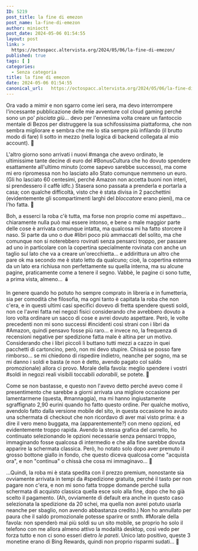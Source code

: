 ```yaml
---
ID: 5219
post_title: la fine di emezon
post_name: la-fine-di-emezon
author: minioctt
post_date: 2024-05-06 01:54:55
layout: post
link: >
  https://octospacc.altervista.org/2024/05/06/la-fine-di-emezon/
published: true
tags: [ ]
categories:
  - Senza categoria
title: la fine di emezon
date: 2024-05-06 01:54:55
canonical_url:   https://octospacc.altervista.org/2024/05/06/la-fine-di-emezon/
---
```

<!-- wp:paragraph -->
<p>Ora vado a mimir e non sgarro come ieri sera, ma devo interrompere l'incessante pubblicazione delle mie avventure col cloud gaming perché sono un po' <em>pisciata giù</em>... devo per l'ennesima volta creare un fantoccio mentale di Bezos per distruggere la sua schifossissima piattaforma, che non sembra migliorare e sembra che me lo stia sempre più infilando (il brutto modo di fare) lì sotto in mezzo (nella logica di backend collegata al mio account). 🎃</p>
<!-- /wp:paragraph -->

<!-- wp:paragraph -->
<p>L'altro giorno sono arrivati i nuovi #manga che avevo ordinato, le ultimissime tante decine di euro del #BonusCultura che ho dovuto spendere esattamente all'ultimo minuto (come sapevo sarebbe successo), ma come mi ero ripromessa non ho lasciato allo Stato comunque nemmeno un euro. (Gli ho lasciato 60 centesimi, perché Amazon non accetta buoni non interi, si prendessero il caffè idfc.) Stasera sono passata a prenderla e portarla a casa; con qualche difficoltà, visto che è stata divisa in 2 pacchettini (evidentemente gli scompartimenti larghi del <em>bloccatore</em> erano pieni), ma ce l'ho fatta. 🎎</p>
<!-- /wp:paragraph -->

<!-- wp:paragraph -->
<p>Boh, a esserci la roba c'è tutta, ma forse non proprio come mi aspettavo... chiaramente nulla può mai essere intonso, e bene o male maggior parte delle cose è arrivata comunque intatta, ma qualcosa mi ha fatto storcere il naso. Si parte da uno o due #libri poco più ammaccati del solito, ma che comunque non si noterebbero rovinati senza pensarci troppo, per passare ad uno in particolare con la copertina specialmente rovinata con anche un taglio sul lato che va a creare un'orecchietta... e addirittura un altro che pare ok ma secondo me è stato letto da qualcuno; cioè, la copertina esterna da un lato era richiusa non perfettamente su quella interna, ma su alcune pagine, praticamente come a tenere il segno. Vabbè, le pagine ci sono tutte, a prima vista, almeno... 🪆</p>
<!-- /wp:paragraph -->

<!-- wp:paragraph -->
<p>In genere quando ho potuto ho sempre comprato in libreria e in fumetteria, sia per comodità che filosofia, ma ogni tanto è capitata la roba che non c'era, e in questi ultimi casi specifici dovevo di fretta spendere questi soldi, non ce l'avrei fatta nei negozi fisici considerando che avrebbero dovuto a loro volta ordinare un sacco di cose e avrei dovuto aspettare. Però, le volte precedenti non mi sono successi #incidenti così strani con i libri da #Amazon, quindi pensavo fosse più raro... e invece no, la frequenza di recensioni negative per spedizione fatta male è altina per un motivo. Considerando che i libri piccoli li buttano tutti mezzi a cazzo in quei pacchetti di cartoncino, però, non mi devo stupire. Chissà se posso fare rimborso... se mi chiedono di rispedire indietro, neanche per sogno, ma se mi danno i soldi e basta (e non è detto, avendo pagato col saldo promozionale) allora ci provo. Morale della favola: meglio spendere i vostri #soldi in negozi reali visibili toccabili <em>odorabili</em>, se potete. 🦜</p>
<!-- /wp:paragraph -->

<!-- wp:paragraph -->
<p>Come se non bastasse, e questo non l'avevo detto perché avevo come il presentimento che sarebbe a giorni arrivata una migliore occasione per lamentarmene (questa, #mannaggia), ma mi hanno ingiustamente sgraffignato 2,90 eurini quando ho fatto questo ordine. Per qualche motivo, avendolo fatto dalla versione mobile del sito, in questa occasione ho avuto una schermata di checkout che non ricordavo di aver mai visto prima: è a dire il vero meno buggata, ma (apparentemente?) con meno opzioni, ed evidentemente troppo rapida. Avendo la stessa grafica del carrello, ho continuato selezionando le opzioni necessarie senza pensarci troppo, immaginando fosse qualcosa di intermedio e che alla fine sarebbe dovuta apparire la schermata classica. Però, ho notato solo dopo aver premuto il grosso bottone giallo in fondo, che questo diceva qualcosa come "acquista ora", e non "continua" o chissà che cosa mi immaginavo... 🤳</p>
<!-- /wp:paragraph -->

<!-- wp:paragraph -->
<p>...Quindi, la roba mi è stata spedita con il prezzo premium, nonostante sia ovviamente arrivata in tempi da #spedizione gratuita, perché il tasto per non pagare non c'era, e non mi sono fatta troppe domande perché sulla schermata di acquisto classica quella esce solo alla fine, dopo che ho già scelto il pagamento. (Ah, ovviamente di default era anche in questo caso selezionata la spedizione da 20 schei, ma quella non avrei potuto usarla neanche per sbaglio, non avendo abbastanza credito.) Non ho annullato per paura che il saldo promozionale potesse sparire or smth. #Morale della favola: non spenderò mai più soldi su un sito mobile, se proprio ho solo il telefono con me allora almeno attivo la modalità desktop, così vedo per forza tutto e non ci sono esseri dietro <em>le pareti</em>. Unico lato positivo, queste 3 monetine erano di Bing Rewards, quindi non proprio risparmi sudati... 🙏</p>
<!-- /wp:paragraph -->